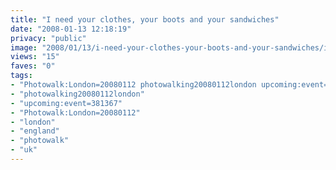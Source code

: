 ```yaml
---
title: "I need your clothes, your boots and your sandwiches"
date: "2008-01-13 12:18:19"
privacy: "public"
image: "2008/01/13/i-need-your-clothes-your-boots-and-your-sandwiches/i-need-your-clothes-your-boots-and-your-sandwiches.jpg"
views: "15"
faves: "0"
tags:
- "Photowalk:London=20080112 photowalking20080112london upcoming:event=381367 london england uk Photowalk:London=20080112"
- "photowalking20080112london"
- "upcoming:event=381367"
- "Photowalk:London=20080112"
- "london"
- "england"
- "photowalk"
- "uk"
---
```


